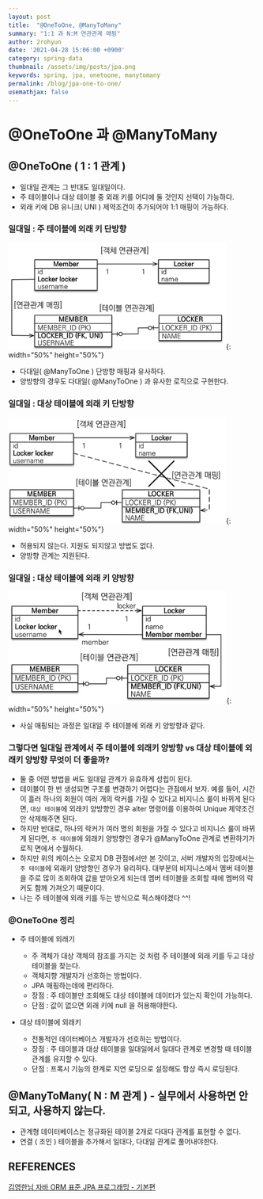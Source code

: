 ```yaml
---
layout: post
title:  "@OneToOne, @ManyToMany"
summary: "1:1 과 N:M 연관관계 매핑"
author: 2rohyun
date: '2021-04-28 15:06:00 +0900'
category: spring-data
thumbnail: /assets/img/posts/jpa.png
keywords: spring, jpa, onetoone, manytomany
permalink: /blog/jpa-one-to-one/
usemathjax: false
---
```


# @OneToOne 과 @ManyToMany

## @OneToOne ( 1 : 1 관계 )
 - 일대일 관계는 그 반대도 일대일이다.
 - 주 테이블이나 대상 테이블 중 외래 키를 어디에 둘 것인지 선택이 가능하다.
 - 외래 키에 DB 유니크( UNI ) 제약조건이 추가되어야 1:1 매핑이 가능하다.

### 일대일 : 주 테이블에 외래 키 단방향

![onetoonemain](/assets/img/posts/onetoonemain.png){: width="50%" height="50%"}

 - 다대일( @ManyToOne ) 단방향 매핑과 유사하다.
 - 양방향의 경우도 다대일( @ManyToOne ) 과 유사한 로직으로 구현한다.

### 일대일 : 대상 테이블에 외래 키 단방향

![onetoonesub](/assets/img/posts/onetoonesub.png){: width="50%" height="50%"}

 - 허용되지 않는다. 지원도 되지않고 방법도 없다.
 - 양방향 관계는 지원된다.

### 일대일 : 대상 테이블에 외래 키 양방향

![onetoonesubboth](/assets/img/posts/onetoonesubboth.png){: width="50%" height="50%"}

 - 사실 매핑되는 과정은 일대일 주 테이블에 외래 키 양방향과 같다.

### 그렇다면 일대일 관계에서 주 테이블에 외래키 양방향 vs 대상 테이블에 외래키 양방향 무엇이 더 좋을까?
 - 둘 중 어떤 방법을 써도 일대일 관계가 유효하게 성립이 된다.
 - 테이블이 한 번 생성되면 구조를 변경하기 어렵다는 관점에서 보자. 예를 들어, 시간이 흘러 하나의 회원이 여러 개의 락커를 가질 수 있다고 비지니스 룰이 바뀌게 된다면, `대상 테이블`에 외래키 양방향인 경우 alter 명령어를 이용하여 Unique 제약조건만 삭제해주면 된다.
 - 하지만 반대로, 하나의 락커가 여러 명의 회원을 가질 수 있다고 비지니스 룰이 바뀌게 된다면, `주 테이블`에 외래키 양방향인 경우가 @ManyToOne 관계로 변환하기가 로직 면에서 수월하다.
 - 하지만 위의 케이스는 오로지 DB 관점에서만 본 것이고, 서버 개발자의 입장에서는 `주 테이블`에 외래키 양방향인 경우가 유리하다. 대부분의 비지니스에서 멤버 테이블을 주로 많이 조회하여 값을 받아오게 되는데 멤버 테이블을 조회할 때에 멤버의 락커도 함께 가져오기 때문이다.
 - 나는 주 테이블에 외래 키를 두는 방식으로 픽스해야겠다 ^^!

### @OneToOne 정리
 - 주 테이블에 외래기
   - 주 객체가 대상 객체의 참조를 가지는 것 처럼 주 테이블에 외래 키를 두고 대상 테이블을 찾는다.
   - 객체지향 개발자가 선호하는 방법이다.
   - JPA 매핑하는데에 편리하다.
   - 장점 : 주 테이블만 조회해도 대상 테이블에 데이터가 있는지 확인이 가능하다.
   - 단점 : 값이 없으면 외래 키에 null 을 허용해야한다.

 - 대상 테이블에 외래키
   - 전통적인 데이터베이스 개발자가 선호하는 방법이다.
   - 장점 : 주 테이블과 대상 테이블을 일대일에서 일대다 관계로 변경할 때 테이블 관계를 유지할 수 있다.
   - 단점 : 프록시 기능의 한계로 지연 로딩으로 설정해도 항상 즉시 로딩된다.

## @ManyToMany( N : M 관계 ) - 실무에서 사용하면 안되고, 사용하지 않는다.
 - 관계형 데이터베이스는 정규화된 테이블 2개로 다대다 관계를 표현할 수 없다.
 - 연결 ( 조인 ) 테이블을 추가해서 일대다, 다대일 관계로 풀어내야한다.

## REFERENCES
[김영한님 자바 ORM 표준 JPA 프로그래밍 - 기본편](https://www.inflearn.com/course/ORM-JPA-Basic)



